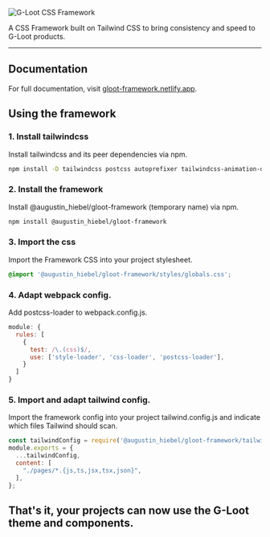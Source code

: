 ![G-Loot CSS Framework](https://res.cloudinary.com/gloot/image/upload/v1657002851/Marketing/2022_prototype/G-Loot_Framework_logo.svg)

A CSS Framework built on Tailwind CSS to bring consistency and speed to G-Loot products.

------

## Documentation

For full documentation, visit [gloot-framework.netlify.app](https://gloot-framework.netlify.app/).

## Using the framework

### 1. Install tailwindcss

Install tailwindcss and its peer dependencies via npm.

```bash
npm install -D tailwindcss postcss autoprefixer tailwindcss-animation-delay
```

### 2. Install the framework

Install @augustin_hiebel/gloot-framework (temporary name) via npm.

```bash
npm install @augustin_hiebel/gloot-framework
```

### 3. Import the css

Import the Framework CSS into your project stylesheet.

```css
@import '@augustin_hiebel/gloot-framework/styles/globals.css';
```

### 4. Adapt webpack config.

Add postcss-loader to webpack.config.js.

```js
module: {
  rules: [
    {
      test: /\.(css)$/,
      use: ['style-loader', 'css-loader', 'postcss-loader'],
    }
  ]
}
```

### 5. Import and adapt tailwind config.

Import the framework config into your project tailwind.config.js and indicate which files Tailwind should scan.

```js
const tailwindConfig = require('@augustin_hiebel/gloot-framework/tailwind.config');
module.exports = {
  ...tailwindConfig,
  content: [
    "./pages/*.{js,ts,jsx,tsx,json}",
  ],
};
```

## That's it, your projects can now use the G-Loot theme and components.